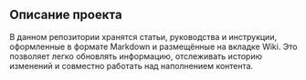 ## Описание проекта

В данном репозитории хранятся статьи, руководства и инструкции, оформленные в формате Markdown и размещённые на вкладке Wiki. Это позволяет легко обновлять информацию, отслеживать историю изменений и совместно работать над наполнением контента.
